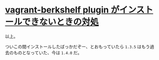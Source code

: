 # [vagrant-berkshelf plugin がインストールできないときの対処](/2013/12/14/vagrant-berkshelf-plugin.html)


以上。

ついこの間インストールしたばっかだぞー、とおもっていたら `1.3.5` はもう過去のものとなっていた、今は `1.4.0` だ。
